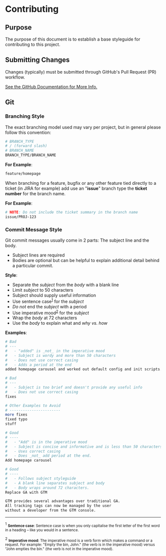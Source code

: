 # Contributing

## Purpose

The purpose of this document is to establish a base styleguide for contributing to this project.

## Submitting Changes

Changes (typically) must be submitted through GitHub's Pull Request (PR) workflow.

[See the GitHub Documentation for More Info.](https://help.github.com/articles/creating-a-pull-request/#creating-the-pull-request)

## Git

### Branching Style

The exact branching model used may vary per project, but in general please follow this convention:

```bash
# BRANCH_TYPE
# / (forward slash)
# BRANCH_NAME
BRANCH_TYPE/BRANCH_NAME
```

__For Example__:

```bash
feature/homepage
```

When branching for a feature, bugfix or any other feature tied directly to a ticket (in JIRA for example) add use an "__issue__" branch type the __ticket number__ for the branch name.

__For Example__:

```bash
# NOTE: Do not include the ticket summary in the branch name
issue/PROJ-123
```

### Commit Message Style

Git commit messages usually come in 2 parts: The subject line and the body.

- Subject lines are required
- Bodies are optional but can be helpful to explain additional detail behind a particular commit.

__Style__:

- Separate the _subject_ from the _body_ with a blank line
- Limit _subject_ to 50 characters
- Subject should supply useful information
- Use sentence case<sup>[1](#footnote-1)</sup> for the _subject_
- _Do not_ end the _subject_ with a period
- Use imperative mood<sup>[2](#footnote-2)</sup> for the _subject_
- Wrap the _body_ at 72 characters
- Use the _body_ to explain what and _why vs. how_

__Examples__:

```bash
# Bad
# ---
#   - "added" is _not_ in the imperative mood
#   - Subject is wordy and more than 50 characters
#   - Does not use correct casing
#   - Adds a period at the end
added homepage carousel and worked out default config and init scripts.

# Bad
# ---
#   - Subject is too brief and doesn't provide any useful info
#   - Does not use correct casing
fixes

# Other Examples to Avoid
# -----------------------
more fixes
fixed typo
stuff

# Good
# ----
#   - "Add" is in the imperative mood
#   - Subject is concise and informative and is less than 50 characters
#   - Uses correct casing
#   - Does _not_ add period at the end.
Add homepage carousel

# Good
# ----
#   - Follows subject styleguide
#   - A blank line separates subject and body
#   - Body wraps around 72 characters.
Replace GA with GTM

GTM provides several advantages over traditional GA.
All tracking tags can now be managed by the user
without a developer from the GTM console.

```

---

<sup id="footnote-1">1</sup> <small>__Sentence case__: Sentence case is when you only capitalise the first letter of the  first word in a heading – like you would in a sentence.</small>

<sup id="footnote-2">2</sup> <small>__Imperative mood__: The imperative mood is a verb form which makes a command or a request. For example: "Empty the bin, John." (the verb is in the imperative mood) versus "John empties the bin." (the verb is not in the imperative mood).</small>
